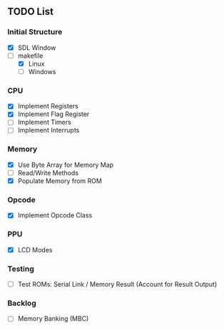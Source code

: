 ## TODO List

### Initial Structure
- [x] SDL Window
- [ ] makefile 
  - [x] Linux
  - [ ] Windows

### CPU
- [x] Implement Registers
- [x] Implement Flag Register
- [ ] Implement Timers
- [ ] Implement Interrupts

### Memory
- [x] Use Byte Array for Memory Map
- [ ] Read/Write Methods
- [x] Populate Memory from ROM

### Opcode
- [x] Implement Opcode Class

### PPU 
- [x] LCD Modes

### Testing
- [ ] Test ROMs: Serial Link / Memory Result (Account for Result Output)

### Backlog
- [ ] Memory Banking (MBC)
